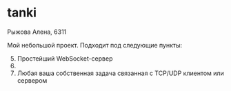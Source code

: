 # tanki
Рыжова Алена, 6311

Мой небольшой проект. Подходит под следующие пункты:

5. Простейший WebSocket-сервер
6. 
7. Любая ваша собственная задача связанная с TCP/UDP клиентом или сервером
